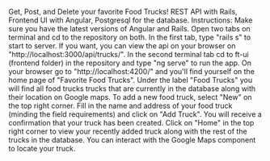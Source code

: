 Get, Post, and Delete your favorite Food Trucks! REST API with Rails, Frontend UI with Angular, Postgresql for the database.
Instructions:
Make sure you have the latest versions of Angular and Rails. Open two tabs on terminal and cd to the repository on both. In the first tab, type "rails s" to start to server. If you want, you can view the api on your browser on "http://localhost:3000/api/trucks/". In the second terminal tab cd to ft-ui (frontend folder) in the repository and type "ng serve" to run the app. On your browser go to "http://localhost:4200/" and you'll find yourself on the home page of "Favorite Food Trucks". Under the label "Food Trucks" you will find all food trucks trucks that are currently in the database along with their location on Google maps. To add a new food truck, select "New" on the top right corner. Fill in the name and address of your food truck (minding the field requirements) and click on "Add Truck". You will receive a confirmation that your truck has been created. Click on "Home" in the top right corner to view your recently added truck along with the rest of the trucks in the database. You can interact with the Google Maps component to locate your truck.
